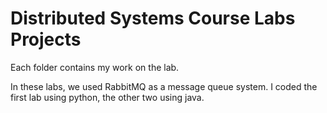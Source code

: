 # Distributed Systems Course Labs Projects

Each folder contains my work on the lab.

In these labs, we used RabbitMQ as a message queue system. I coded the first lab using python, the other two using java.
